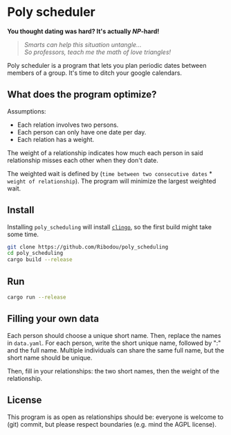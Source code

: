 # Poly scheduler

**You thought dating was hard? It's actually $NP$-hard!**

> *Smarts can help this situation untangle...*\
> *So professors, teach me the math of love triangles!*

Poly scheduler is a program that lets you plan periodic dates between members of a group. It's time to ditch your google calendars.

## What does the program optimize?
Assumptions:
- Each relation involves two persons.
- Each person can only have one date per day.
- Each relation has a weight.

The weight of a relationship indicates how much each person in said relationship misses each other when they don't date. 

The weighted wait is defined by (`time between two consecutive dates` \* `weight of relationship`). The program will minimize the largest weighted wait.

## Install
Installing `poly_scheduling` will install [`clingo`](https://github.com/potassco/clingo), so the first build might take some time.
```bash
git clone https://github.com/Ribodou/poly_scheduling
cd poly_scheduling
cargo build --release
```
## Run
```bash
cargo run --release
```

## Filling your own data
Each person should choose a unique short name. Then, replace the names in `data.yaml`. For each person, write the short unique name, followed by ":" and the full name. Multiple individuals can share the same full name, but the short name should be unique.

Then, fill in your relationships: the two short names, then the weight of the relationship.


## License

This program is as open as relationships should be: everyone is welcome to (git) commit, but please respect boundaries (e.g. mind the AGPL license).